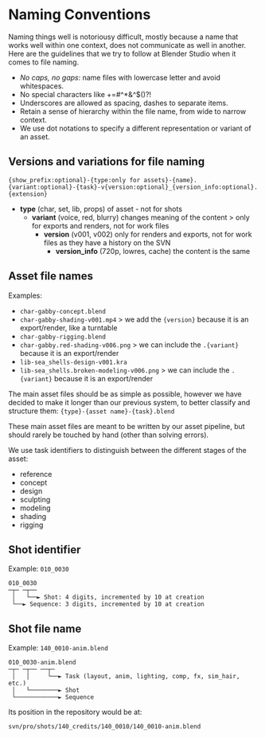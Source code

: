 # Naming Conventions

Naming things well is notoriousy difficult, mostly because a name that works well within one context, does not communicate as well in another. Here are the guidelines that we try to follow at Blender Studio when it comes to file naming.

* *No caps, no gaps*: name files with lowercase letter and avoid whitespaces.
* No special characters like +=#^*&^$()?!
* Underscores are allowed as spacing, dashes to separate items.
* Retain a sense of hierarchy within the file name, from wide to narrow context.
* We use dot notations to specify a different representation or variant of an asset.

## Versions and variations for file naming

`{show_prefix:optional}-{type:only for assets}-{name}.{variant:optional}-{task}-v{version:optional}_{version_info:optional}.{extension}`

- **type** (char, set, lib, props) of asset - not for shots
    - **variant** (voice, red, blurry) changes meaning of the content > only for exports and renders, not for work files
        - **version** (v001, v002) only for renders and exports, not for work files as they have a history on the SVN
            - **version_info** (720p, lowres, cache) the content is the same


## Asset file names

Examples:
* `char-gabby-concept.blend`
* `char-gabby-shading-v001.mp4` > we add the `{version}` because it is an export/render, like a turntable
* `char-gabby-rigging.blend`
* `char-gabby.red-shading-v006.png` > we can include the `.{variant}` because it is an export/render
* `lib-sea_shells-design-v001.kra`
* `lib-sea_shells.broken-modeling-v006.png` > we can include the `.{variant}` because it is an export/render

The main asset files should be as simple as possible, however we have decided to make it longer than our previous system, to better classify and structure them: `{type}-{asset name}-{task}.blend`

These main asset files are meant to be written by our asset pipeline, but should rarely be touched by hand (other than solving errors).

We use task identifiers to distinguish between the different stages of the asset:

- reference
- concept
- design
- sculpting
- modeling
- shading
- rigging

## Shot identifier

Example: `010_0030`
```
010_0030
─┬─ ─┬──
 │   └──► Shot: 4 digits, incremented by 10 at creation
 └──► Sequence: 3 digits, incremented by 10 at creation
 ```

## Shot file name

Example: `140_0010-anim.blend`

```
010_0030-anim.blend
─┬─ ─┬── ──┬─
 │   │     └──► Task (layout, anim, lighting, comp, fx, sim_hair, etc.)
 │   └────────► Shot
 └────────────► Sequence
```

Its position in the repository would be at:

`svn/pro/shots/140_credits/140_0010/140_0010-anim.blend`

